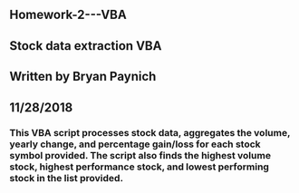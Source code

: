 ## Homework-2---VBA
## Stock data extraction VBA
## Written by Bryan Paynich
## 11/28/2018

### This VBA script processes stock data, aggregates the volume, yearly change, and percentage gain/loss for each stock symbol provided.  The script also finds the highest volume stock, highest performance stock, and lowest performing stock in the list provided.

